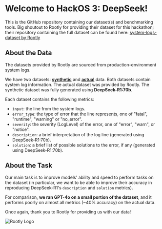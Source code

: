 # Welcome to HackOS 3: DeepSeek!
This is the GitHub repository containing our dataset(s) and benchmarking tools. 
Big shoutout to Rootly for providing their dataset for this hackathon; their repository containing the full dataset can be found here:
[system-logs-dataset by Rootly](https://github.com/rootlyhq/system-logs-dataset)

## About the Data
The datasets provided by Rootly are sourced from production-environment system logs. 

We have two datasets: [**synthetic**](https://github.com/aniketsrinivasan/hackos-3/tree/main/data/synthetic) and [**actual**](https://github.com/aniketsrinivasan/hackos-3/tree/main/data/actual) data. 
Both datasets contain system log information. The actual dataset was provided by Rootly. The synthetic dataset was fully generated using **DeepSeek-R1:70b**. 

Each dataset contains the following metrics:

* `input`: the line from the system logs.
* `error_type`: the type of error that the line represents, one of "fatal", "runtime", "warning" or "no_error".
* `severity`: the severity (LogLevel) of the error, one of "error", "warn", or "notice".
* `description`: a brief interpretation of the log line (generated using DeepSeek-R1:70b).
* `solution`: a brief list of possible solutions to the error, if any (generated using DeepSeek-R1:70b).

## About the Task
Our main task is to improve models' ability and speed to perform tasks on the dataset (in particular, we want to be able to improve their accuracy in 
reproducing DeepSeek-R1's `description` and `solution` metrics). 

For comparison, **we ran GPT-4o on a small portion of the dataset**, and it performs poorly on almost all metrics (~40% accuracy) on the actual data. 

Once again, thank you to Rootly for providing us with our data! 

![Rootly Logo](https://github.com/aniketsrinivasan/hackos-3/blob/main/rootly.com-logo.png)
